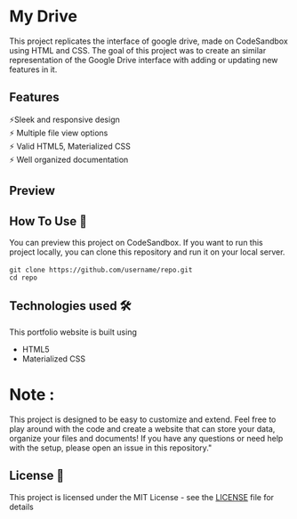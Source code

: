 # My Drive
This project replicates the interface of google drive, made on CodeSandbox using HTML and CSS. The goal of this project was to create an similar representation of the Google Drive interface with adding or updating new features in it.

## Features

⚡️Sleek and responsive design                                
⚡️ Multiple file view options\
⚡️ Valid HTML5, Materialized CSS                                                                               
⚡️ Well organized documentation

## Preview

## How To Use 🔧

You can preview this project on CodeSandbox. 
If you want to run this project locally, you can clone this repository and run it on your local server.<br><br>
     `git clone https://github.com/username/repo.git`<br>
     `cd repo`


## Technologies used 🛠️
This portfolio website is built using
- HTML5
- Materialized CSS

 # Note : 
  This project is designed to be easy to customize and extend. Feel free to play around with the code and create a website that can store your data, organize your files and documents! If you have any questions or need help with the setup, please open an issue in this repository."

## License 📄

This project is licensed under the MIT License - see the [LICENSE](LICENSE) file for details
